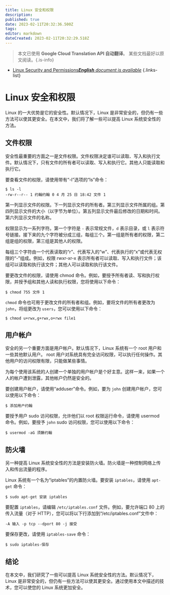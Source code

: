 ```yaml
---
title: Linux 安全和权限
description: 
published: true
date: 2023-02-11T20:32:36.500Z
tags: 
editor: markdown
dateCreated: 2023-02-11T20:32:29.518Z
---
```


> 本文已使用 **Google Cloud Translation API 自动翻译**。
某些文档最好以原文阅读。{.is-info}



- [Linux Security and Permissions***English** document is available*](/en/Knowledge-base/Linux/linux-security-and-permissions)
{.links-list}


# Linux 安全和权限

Linux 的一大优势是它的安全性。默认情况下，Linux 是非常安全的，但仍有一些方法可以使其更安全。在本文中，我们将了解一些可以提高 Linux 系统安全性的方法。

## 文件权限

安全性最重要的方面之一是文件权限。文件权限决定谁可以读取、写入和执行文件。默认情况下，只有文件的所有者可以读取、写入和执行它。其他人只能读取和执行它。

要查看文件的权限，请使用带有“-l”选项的“ls”命令：

    $ ls -l
    -rw-r--r-- 1 约翰约翰 0 4 月 25 日 18:42 文件 1

第一列显示文件的权限。下一列显示文件的所有者。第三列显示文件所属的组。第四列显示文件的大小（以字节为单位）。第五列显示文件最后修改的日期和时间。第六列显示文件的名称。

权限显示为一系列字符。第一个字符是 `-` 表示常规文件，`d` 表示目录，或 `l` 表示符号链接。接下来的九个字符被分成三组，每组三个。第一组是所有者的权限，第二组是组的权限，第三组是其他人的权限。

每组三个字符由一个代表读取的“r”、代表写入的“w”、代表执行的“x”或代表无权限的“-”组成。例如，权限 rwxr-xr-x 表示所有者可以读取、写入和执行文件；该组可以读取和执行该文件；其他人可以读取和执行该文件。

要更改文件的权限，请使用 chmod 命令。例如，要授予所有者读、写和执行权限，并授予组和其他人读和执行权限，您将使用以下命令：

    $ chmod 755 文件 1

`chmod` 命令也可用于更改文件的所有者和组。例如，要将文件的所有者更改为 `john`，将组更改为 `users`，您可以使用以下命令：

    $ chmod u+rwx,g+rwx,o+rwx file1

## 用户帐户

安全的另一个重要方面是用户帐户。默认情况下，Linux 系统有一个 root 用户和一些其他默认用户。 root 用户对系统具有完全访问权限，可以执行任何操作。其他用户的访问权限有限，只能做某些事情。

为每个使用该系统的人创建一个单独的用户帐户是个好主意。这样一来，如果一个人的帐户遭到泄露，其他帐户仍然是安全的。

要创建用户帐户，请使用“adduser”命令。例如，要为 `john` 创建用户帐户，您可以使用以下命令：

    $ 添加用户约翰

要授予用户 sudo 访问权限，允许他们以 root 权限运行命令，请使用 usermod 命令。例如，要授予 `john` sudo 访问权限，您可以使用以下命令：

    $ usermod -aG 须藤约翰

## 防火墙

另一种提高 Linux 系统安全性的方法是安装防火墙。防火墙是一种控制网络上传入和传出流量的程序。

Linux 系统有一个名为“iptables”的内置防火墙。要安装 `iptables`，请使用 `apt-get` 命令：

    $ sudo apt-get 安装 iptables

要配置 `iptables`，请编辑 `/etc/iptables.conf` 文件。例如，要允许端口 80 上的传入流量（对于 HTTP），您可以将以下行添加到“/etc/iptables.conf”文件中：

    -A 输入 -p tcp --dport 80 -j 接受

要保存更改，请使用 `iptables-save` 命令：

    $ sudo iptables-保存

## 结论

在本文中，我们研究了一些可以提高 Linux 系统安全性的方法。默认情况下，Linux 是非常安全的，但仍有一些方法可以使其更安全。通过使用本文中描述的技术，您可以使您的 Linux 系统更加安全。